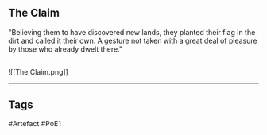 ## The Claim
"Believing them to have discovered new lands,
they planted their flag in the dirt and called it their own.
A gesture not taken with a great deal of pleasure
by those who already dwelt there."
##
![[The Claim.png]]

---
## Tags
#Artefact
#PoE1